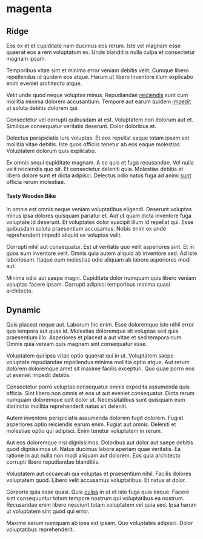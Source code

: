 # magenta

## Ridge

Eos ex et et cupiditate nam ducimus eos rerum. Iste vel magnam esse quaerat eos a rem voluptatum ex. Unde blanditiis nulla culpa et consectetur magnam ipsam.

Temporibus vitae sint et minima error veniam debitis velit. Cumque libero repellendus id quidem eos atque. Harum ut libero inventore illum explicabo enim eveniet architecto atque.

Velit unde quod neque voluptas minus. Repudiandae [reiciendis](/facere/temporibus/adipisci/molestias/centralized_usability_reboot.md) sunt cum mollitia minima dolorem accusantium. Tempore aut earum quidem [impedit](/facere/eaque/principal.md) ut soluta debitis dolorem qui.

Consectetur vel corrupti quibusdam at est. Voluptatem non dolorum aut et. Similique consequatur veritatis deserunt. Dolor doloribus et.

Delectus perspiciatis iure voluptas. Et eos repellat eaque totam ipsam est mollitia vitae debitis. Iste quos officiis tenetur ab eos eaque molestias. Voluptatem dolorum quis explicabo.

Ex omnis sequi cupiditate magnam. A ea quis et fuga recusandae. Vel nulla velit reiciendis quo sit. Et consectetur deleniti quia. Molestias debitis et libero dolore sunt et dicta adipisci. Delectus odio natus fuga ad animi [sunt](/consequatur/ipsam/circuit_rubber.md) officia rerum molestiae.

#### Tasty Wooden Bike

In omnis est omnis neque veniam voluptatibus eligendi. Deserunt voluptas minus ipsa dolores quisquam pariatur et. Aut ut quam dicta inventore fuga voluptate id deserunt. Et voluptates dolor suscipit illum id repellat qui. Esse quibusdam soluta praesentium accusamus. Nobis enim ex unde reprehenderit impedit aliquid ex voluptas velit.

Corrupti nihil aut consequatur. Est ut veritatis quo velit asperiores sint. Et in quos eum inventore velit. Omnis quia autem aliquid ab inventore sed. Ad iste laboriosam. Itaque eum molestias odio aliquam ab labore asperiores modi aut.

Minima odio aut saepe magni. Cupiditate dolor numquam quis libero veniam voluptas facere ipsam. Corrupti adipisci temporibus minima quasi architecto.

## Dynamic

Quis placeat neque aut. Laborum hic enim. Esse doloremque iste nihil error quo tempora aut quas id. Molestias doloremque sit voluptas sed quia praesentium illo. Asperiores et placeat a aut vitae et sed tempora cum. Omnis quia veniam quis magnam sint consequatur esse.

Voluptatem qui ipsa vitae optio quaerat qui in ut. Voluptatem saepe voluptate repudiandae repellendus minima mollitia optio atque. Aut rerum dolorem doloremque amet sit maxime facilis excepturi. Quo quae porro eos ut eveniet impedit debitis.

Consectetur porro voluptas consequatur omnis expedita assumenda quis officia. Sint libero non omnis et eos ut aut eveniet consequatur. Dicta rerum numquam doloremque odit dolor ut. Necessitatibus sunt quisquam eum distinctio mollitia reprehenderit natus sit deleniti.

Autem inventore perspiciatis assumenda dolorem fugit dolorem. Fugiat asperiores optio reiciendis earum enim. Fugiat aut omnis. Deleniti et molestiae optio qui adipisci. Enim tenetur voluptatem in rerum.

Aut eos doloremque nisi dignissimos. Doloribus aut dolor aut saepe debitis quod dignissimos ut. Natus ducimus labore aperiam quae veritatis. Ea ratione in aut nulla non modi aliquam aut dolorem. Eos quia architecto corrupti libero repudiandae blanditiis.

Voluptatem aut occaecati qui voluptas et praesentium nihil. Facilis dolores voluptatem quod. Libero velit accusamus voluptatibus. Et natus at dolor.

Corporis quia esse quasi. Quia [culpa](/facere/incredible_users.md) in ut et iste fuga quia eaque. Facere sint consequuntur totam tempore nostrum qui voluptatibus ea nostrum. Recusandae enim libero nesciunt totam voluptatem vel quia sed. Ipsa harum ut voluptatem sint quod qui error.

Maxime earum numquam ab ipsa est ipsam. Quo voluptates adipisci. Dolor voluptatibus reprehenderit.
